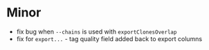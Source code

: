 # Minor
- fix bug when `--chains` is used with `exportClonesOverlap` 
- fix for `export...` - tag quality field added back to export columns
